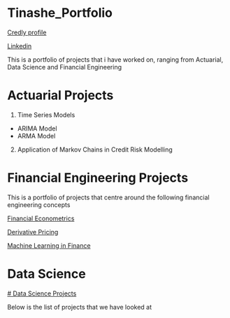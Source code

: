 # Tinashe_Portfolio
[Credly profile](https://www.credly.com/users/tinashe-muzambwa.fbbab15a)

[Linkedin](https://www.linkedin.com/in/tinashe-muzambwa-2862a014b/)

This is a portfolio of projects that i have worked on, ranging from Actuarial, Data Science and Financial Engineering

# Actuarial Projects

1. Time Series Models
* ARIMA Model
* ARMA Model
  
2. Application of Markov Chains in Credit Risk Modelling





# Financial Engineering Projects
This is a portfolio of projects that centre around the following financial engineering concepts

[Financial Econometrics](https://github.com/Tinashemuza/Financial_Econometrics)

[Derivative Pricing](https://github.com/Tinashemuza/Pricing-Derivatives)

[Machine Learning in Finance](https://github.com/Tinashemuza/Machine-Learning-in-Finance/blob/main/README.md)


# Data Science
[# Data Science Projects](https://github.com/Tinashemuza/Data-Science)

Below is the list of projects that we have looked at
